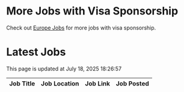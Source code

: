 # More Jobs with Visa Sponsorship

Check out [Europe Jobs](https://github.com/sureshparimi/europejobs#latest-jobs) for more jobs with visa sponsorship.

# Latest Jobs

This page is updated at July 18, 2025 18:26:57

| Job Title | Job Location | Job Link | Job Posted |
| --- | --- | --- | --- |
